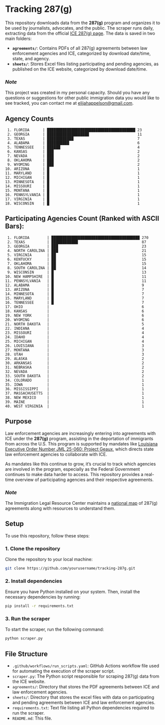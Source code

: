 # Tracking 287(g)

This repository downloads data from the **287(g)** program and organizes it to be used by journalists, advocates, and the public. The scraper runs daily, extracting data from the official [ICE 287(g) page](https://www.ice.gov/identify-and-arrest/287g). The data is saved in two main folders:

- **`agreements/`**: Contains PDFs of all 287(g) agreements between law enforcement agencies and ICE, categorized by download date/time, state, and agency.
- **`sheets/`**: Stores Excel files listing participating and pending agencies, as published on the ICE website, categorized by download date/time.

### *Note*
This project was created in my personal capacity. Should you have any questions or suggestions for other public immigration data you would like to see tracked, you can contact me at elijahappelson@gmail.com. 

## Agency Counts

```
 1. FLORIDA      | ████████████████████████████████████████ 23
 2. GEORGIA      | ███████████████████                      11
 3. TEXAS        | ████████████                             7
 4. ALABAMA      | ██████████                               6
 5. TENNESSEE    | ██████                                   4
 6. KANSAS       | ███                                      2
 7. NEVADA       | ███                                      2
 8. OKLAHOMA     | ███                                      2
 9. WYOMING      | ███                                      2
10. ARIZONA      | █                                        1
11. MARYLAND     | █                                        1
12. MICHIGAN     | █                                        1
13. MINNESOTA    | █                                        1
14. MISSOURI     | █                                        1
15. MONTANA      | █                                        1
16. PENNSYLVANIA | █                                        1
17. VIRGINIA     | █                                        1
18. WISCONSIN    | █                                        1
```

## Participating Agencies Count (Ranked with ASCII Bars):

```
 1. FLORIDA        | ████████████████████████████████████████ 270
 2. TEXAS          | ████████████                             87
 3. GEORGIA        | ███                                      23
 4. NORTH CAROLINA | ███                                      21
 5. VIRGINIA       | ██                                       15
 6. KENTUCKY       | ██                                       15
 7. OKLAHOMA       | ██                                       15
 8. SOUTH CAROLINA | ██                                       14
 9. WISCONSIN      | █                                        13
10. NEW HAMPSHIRE  | █                                        11
11. PENNSYLVANIA   | █                                        11
12. ALABAMA        | █                                        9
13. ARIZONA        | █                                        7
14. MINNESOTA      | █                                        7
15. MARYLAND       | █                                        7
16. TENNESSEE      | █                                        7
17. OHIO           |                                          6
18. KANSAS         |                                          6
19. NEW YORK       |                                          6
20. WYOMING        |                                          6
21. NORTH DAKOTA   |                                          5
22. INDIANA        |                                          4
23. MISSOURI       |                                          4
24. IDAHO          |                                          4
25. MICHIGAN       |                                          4
26. LOUISIANA      |                                          3
27. MONTANA        |                                          3
28. UTAH           |                                          3
29. ALASKA         |                                          2
30. ARKANSAS       |                                          2
31. NEBRASKA       |                                          2
32. NEVADA         |                                          2
33. SOUTH DAKOTA   |                                          2
34. COLORADO       |                                          1
35. IOWA           |                                          1
36. MISSISSIPPI    |                                          1
37. MASSACHUSETTS  |                                          1
38. NEW MEXICO     |                                          1
39. MAINE          |                                          1
40. WEST VIRGINIA  |                                          1
```

## Purpose

Law enforcement agencies are increasingly entering into agreements with ICE under the **287(g)** program, assisting in the deportation of immigrants from across the U.S. This program is supported by mandates like [Louisiana Executive Order Number JML 25-060: Project Geaux](https://interactive.wwltv.com/pdfs/Operation_GEAUX.pdf), which directs state law enforcement agencies to collaborate with ICE.

As mandates like this continue to grow, it’s crucial to track which agencies are involved in the program, especially as the Federal Government continues to make data harder to access. This repository provides a real-time overview of participating agencies and their respective agreements.

### *Note*
The Immigration Legal Resource Center maintains a [national map](https://www.ilrc.org/practitioners/national-map-287g-agreements) of 287(g) agreements along with resources to  understand them. 

## Setup

To use this repository, follow these steps:

### 1. Clone the repository
Clone the repository to your local machine:

```bash
git clone https://github.com/yourusername/tracking-287g.git
```

### 2. Install dependencies
Ensure you have Python installed on your system. Then, install the necessary dependencies by running:

```bash
pip install -r requirements.txt
````
### 3. Run the scraper
To start the scraper, run the following command:

```bash
python scraper.py
```

## File Structure

- `.github/workflows/run_scripts.yaml`: GitHub Actions workflow file used for automating the execution of the scraper script.
- `scraper.py`: The Python script responsible for scraping 287(g) data from the ICE website.
- `agreements/`: Directory that stores the PDF agreements between ICE and law enforcement agencies.
- `sheets/`: Directory that stores the excel files with data on participating and pending agreements between ICE and law enforcement agencies.
- `requirements.txt`: Text file listing all Python dependencies required to run the scraper.
- `README.md`: This file.
